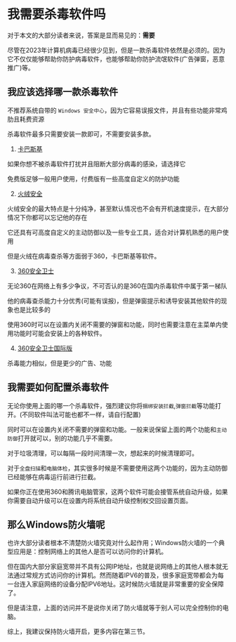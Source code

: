 # 我需要杀毒软件吗

对于本文的大部分读者来说，答案是显而易见的：**需要**

尽管在2023年计算机病毒已经很少见到，但是一款杀毒软件依然是必须的。因为它不仅仅能够帮助你防护病毒软件，也能够帮助你防护流氓软件(广告弹窗，恶意推广)等。

## 我应该选择哪一款杀毒软件

不推荐系统自带的 `Windows 安全中心`，因为它容易误报文件，并且有些功能非常鸡肋且耗费资源

杀毒软件最多只需要安装一款即可，不需要安装多款。

1. [卡巴斯基](https://www.kaspersky.com.cn/)

如果你想不被杀毒软件打扰并且阻断大部分病毒的感染，请选择它

免费版足够一般用户使用，付费版有一些高度自定义的防护功能

2. [火绒安全](https://www.huorong.cn/person5.html?v=1)

火绒安全的最大特点是十分纯净，甚至默认情况也不会有开机速度提示，在大部分情况下你都可以忘记他的存在

它还具有可高度自定义的主动防御以及一些专业工具，适合对计算机熟悉的用户使用

但是火绒在病毒查杀等方面弱于360，卡巴斯基等软件。

3. [360安全卫士](https://www.360.cn/)

无论360在网络上有多少争议，不可否认的是360在国内杀毒软件中属于第一梯队

他的病毒查杀能力十分优秀(可能有误报)，但是弹窗提示和诱导安装其他软件的现象也是比较多的

使用360时可以在设置内关闭不需要的弹窗和功能，同时也需要注意在主菜单内使用功能时可能会安装上的各种软件。
   
4. [360安全卫士国际版](https://www.360totalsecurity.com/)

杀毒能力相似，但是更少的广告、功能

## 我需要如何配置杀毒软件

无论你使用上面的哪一个杀毒软件，强烈建议你将`捆绑安装拦截`,`弹窗拦截`等功能打开。(不同软件叫法可能也都不一样，请自行配置)

同时可以在设置内关闭不需要的弹窗和功能。一般来说保留上面的两个功能和`主动防御`打开就可以，别的功能几乎不需要。

对于垃圾清理，可以每隔一段时间清理一次，想起来的时候清理即可。

对于`全盘扫描`和`电脑体检`，其实很多时候是不需要使用这两个功能的，因为主动防御已经能够在病毒运行前进行拦截。

如果你正在使用360和腾讯电脑管家，这两个软件可能会接管系统自动升级，如果你需要自动升级可以在设置内将系统自动升级控制权交回设置页面。

## 那么Windows防火墙呢

也许大部分读者根本不清楚防火墙究竟对什么起作用；Windows防火墙的一个典型应用是：控制网络上的其他人是否可以访问你的计算机。

但在国内大部分家庭宽带并不具有公网IP地址，也就是说网络上的其他人根本就无法通过常规方式访问你的计算机。然而随着IPV6的普及，很多家庭宽带都会为每一台连入家庭网络的设备分配IPV6地址。这时候防火墙就是非常重要的安全保障了。

但是请注意，上面的访问并不是说你关闭了防火墙就等于别人可以完全控制你的电脑。

综上，我建议保持防火墙开启，更多内容在第三节。